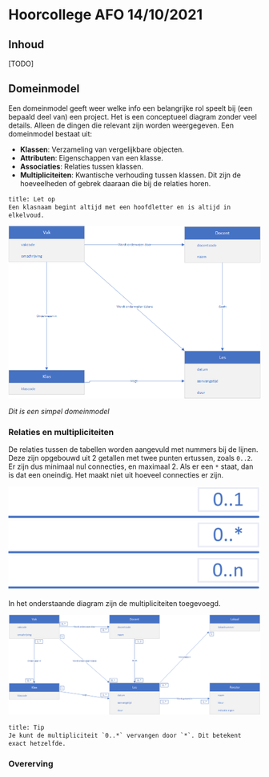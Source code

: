 # Hoorcollege AFO 14/10/2021

## Inhoud

[TODO]

## Domeinmodel

Een domeinmodel geeft weer welke info een belangrijke rol speelt bij (een bepaald deel van) een project. Het is een conceptueel diagram zonder veel details. Alleen de dingen die relevant zijn worden weergegeven. Een domeinmodel bestaat uit: 
- **Klassen**: Verzameling van vergelijkbare objecten. 
- **Attributen**: Eigenschappen van een klasse.
- **Associaties**: Relaties tussen klassen.
- **Multipliciteiten**: Kwantische verhouding tussen klassen. Dit zijn de hoeveelheden of gebrek daaraan die bij de relaties horen.

```ad-warning
title: Let op
Een klasnaam begint altijd met een hoofdletter en is altijd in elkelvoud.
```

![domeinmodel-basic](../../assets/afo/2021-10-14/domeinmodel-basic.png)

*Dit is een simpel domeinmodel*

### Relaties en multipliciteiten

De relaties tussen de tabellen worden aangevuld met nummers bij de lijnen. Deze zijn opgebouwd uit 2 getallen met twee punten ertussen, zoals `0..2`. Er zijn dus minimaal nul connecties, en maximaal 2. Als er een `*` staat, dan is dat een oneindig. Het maakt niet uit hoeveel connecties er zijn.

![0..1](../../assets/afo/2021-10-14/0..1.png)
![0..ster](../../assets/afo/2021-10-14/0..ster.png)
![0..n](../../assets/afo/2021-10-14/0..n.png) 

In het onderstaande diagram zijn de multipliciteiten toegevoegd. 

![domeindiagram-full](../../assets/afo/2021-10-14/domeindiagram-full.png)

```ad-info
title: Tip
Je kunt de multipliciteit `0..*` vervangen door `*`. Dit betekent exact hetzelfde.
```

### Overerving